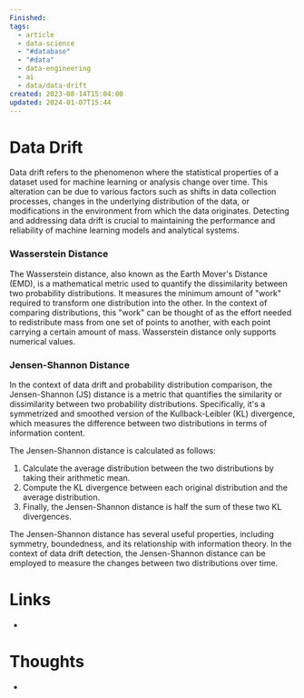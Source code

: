 ```yaml
---
Finished: 
tags:
  - article
  - data-science
  - "#database"
  - "#data"
  - data-engineering
  - ai
  - data/data-drift
created: 2023-08-14T15:04:00
updated: 2024-01-07T15:44
---
```


# Data Drift
Data drift refers to the phenomenon where the statistical properties of a dataset used for machine learning or analysis change over time. This alteration can be due to various factors such as shifts in data collection processes, changes in the underlying distribution of the data, or modifications in the environment from which the data originates. Detecting and addressing data drift is crucial to maintaining the performance and reliability of machine learning models and analytical systems.



### Wasserstein Distance
The Wasserstein distance, also known as the Earth Mover's Distance (EMD), is a mathematical metric used to quantify the dissimilarity between two probability distributions. It measures the minimum amount of "work" required to transform one distribution into the other. In the context of comparing distributions, this "work" can be thought of as the effort needed to redistribute mass from one set of points to another, with each point carrying a certain amount of mass. Wasserstein distance only supports numerical values. 


### Jensen-Shannon Distance
In the context of data drift and probability distribution comparison, the Jensen-Shannon (JS) distance is a metric that quantifies the similarity or dissimilarity between two probability distributions. Specifically, it's a symmetrized and smoothed version of the Kullback-Leibler (KL) divergence, which measures the difference between two distributions in terms of information content.

The Jensen-Shannon distance is calculated as follows:
1. Calculate the average distribution between the two distributions by taking their arithmetic mean.
2. Compute the KL divergence between each original distribution and the average distribution.
3. Finally, the Jensen-Shannon distance is half the sum of these two KL divergences.

The Jensen-Shannon distance has several useful properties, including symmetry, boundedness, and its relationship with information theory. In the context of data drift detection, the Jensen-Shannon distance can be employed to measure the changes between two distributions over time. 

# Links
- 

# Thoughts 
- 


